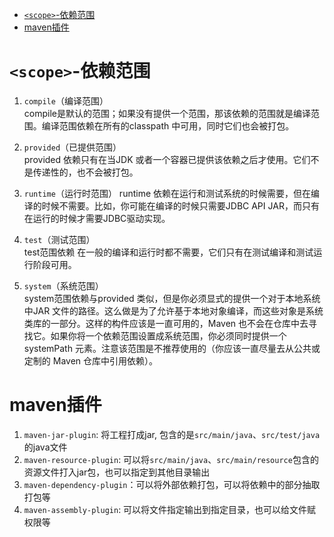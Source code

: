 <!-- TOC -->

- [`<scope>`-依赖范围](#scope-依赖范围)
- [maven插件](#maven插件)

<!-- /TOC -->

# `<scope>`-依赖范围

1. `compile`（编译范围）  
compile是默认的范围；如果没有提供一个范围，那该依赖的范围就是编译范围。编译范围依赖在所有的classpath 中可用，同时它们也会被打包。

2. `provided`（已提供范围）  
provided 依赖只有在当JDK 或者一个容器已提供该依赖之后才使用。它们不是传递性的，也不会被打包。

3. `runtime`（运行时范围）
runtime 依赖在运行和测试系统的时候需要，但在编译的时候不需要。比如，你可能在编译的时候只需要JDBC API JAR，而只有在运行的时候才需要JDBC驱动实现。

4. `test`（测试范围）  
test范围依赖 在一般的编译和运行时都不需要，它们只有在测试编译和测试运行阶段可用。

5. `system`（系统范围）  
system范围依赖与provided 类似，但是你必须显式的提供一个对于本地系统中JAR 文件的路径。这么做是为了允许基于本地对象编译，而这些对象是系统类库的一部分。这样的构件应该是一直可用的，Maven 也不会在仓库中去寻找它。如果你将一个依赖范围设置成系统范围，你必须同时提供一个 systemPath 元素。注意该范围是不推荐使用的（你应该一直尽量去从公共或定制的 Maven 仓库中引用依赖）。


# maven插件

1. `maven-jar-plugin`: 将工程打成jar, 包含的是`src/main/java`、`src/test/java`的java文件
2. `maven-resource-plugin`: 可以将`src/main/java`、`src/main/resource`包含的资源文件打入jar包，也可以指定到其他目录输出
3. `maven-dependency-plugin`：可以将外部依赖打包，可以将依赖中的部分抽取打包等
4. `maven-assembly-plugin`: 可以将文件指定输出到指定目录，也可以给文件赋权限等